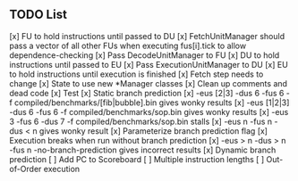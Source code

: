 TODO List
---------

[x] FU to hold instructions until passed to DU
[x] FetchUnitManager should pass a vector of all other FUs when executing fus[i].tick to allow dependence-checking
[x] Pass DecodeUnitManager to FU
[x] DU to hold instructions until passed to EU
[x] Pass ExecutionUnitManager to DU
[x] EU to hold instructions until execution is finished
[x] Fetch step needs to change
[x] State to use new *Manager classes
[x] Clean up comments and dead code
[x] Test
[x] Static branch prediction
[x] -eus [2|3] -dus 6 -fus 6 -f compiled/benchmarks/[fib|bubble].bin gives wonky results
[x] -eus [1|2|3] -dus 6 -fus 6 -f compiled/benchmarks/sop.bin gives wonky results
[x] -eus 3 -fus 6 -dus 7 -f compiled/benchmarks/sop.bin stalls
[x] -eus n -fus n -dus < n gives wonky result
[x] Parameterize branch prediction flag
[x] Execution breaks when run without branch prediction
[x] -eus > n -dus > n -fus n -no-branch-prediction gives incorrect results
[x] Dynamic branch prediction
[ ] Add PC to Scoreboard
[ ] Multiple instruction lengths
[ ] Out-of-Order execution